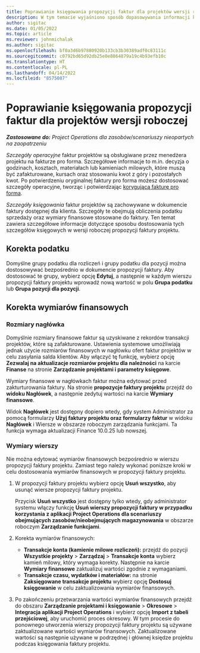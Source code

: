 ```yaml
---
title: Poprawianie księgowania propozycji faktur dla projektów wersji roboczej
description: W tym temacie wyjaśniono sposób dopasowywania informacji księgowych do wersji roboczej propozycji faktury.
author: sigitac
ms.date: 01/05/2022
ms.topic: article
ms.reviewer: johnmichalak
ms.author: sigitac
ms.openlocfilehash: bf0a3d6b97880920b133cb3b30389adf0c83111c
ms.sourcegitcommit: c0792bd65d92db25e0e8864879a19c4b93efb10c
ms.translationtype: HT
ms.contentlocale: pl-PL
ms.lasthandoff: 04/14/2022
ms.locfileid: "8575087"
---
```

# <a name="correct-the-accounting-on-draft-project-invoice-proposals"></a>Poprawianie księgowania propozycji faktur dla projektów wersji roboczej

_**Zastosowane do:** Project Operations dla zasobów/scenariuszy nieopartych na zaopatrzeniu_

*Szczegóły operacyjne* faktur projektów są obsługiwane przez menedżera projektu na fakturze pro forma. Szczegółowe informacje to m.in. decyzja o godzinach, kosztach, materiałach lub kamieniach milowych, które muszą być zafakturowane, kursach oraz stosowaniu kwot z góry i pozostałych kwot. Po potwierdzeniu oryginalnej faktury pro forma możesz dostosować szczegóły operacyjne, tworząc i potwierdzając [korygującą fakturę pro forma](../proforma-invoicing/corrective-invoices.md).

*Szczegóły księgowania* faktur projektów są zachowywane w dokumencie faktury dostępnej dla klienta. Szczegóły te obejmują obliczenia podatku sprzedaży oraz wymiary finansowe stosowane do faktury. Ten temat zawiera szczegółowe informacje dotyczące sposobu dostosowania tych szczegółów księgowych w wersji roboczej propozycji faktury projektu.

## <a name="adjust-sales-tax"></a>Korekta podatku

Domyślne grupy podatku dla rozliczeń i grupy podatku dla pozycji można dostosowywać bezpośrednio w dokumencie propozycji faktury. Aby dostosować te grupy, wybierz opcję **Edytuj**, a następnie w każdym wierszu propozycji faktury projektu wprowadź nową wartość w polu **Grupa podatku** lub **Grupa pozycji dla pozycji**.

## <a name="adjust-financial-dimensions"></a>Korekta wymiarów finansowych

### <a name="header-dimensions"></a>Rozmiary nagłówka

Domyślnie rozmiary finansowe faktur są uzyskiwane z rekordów transakcji projektów, które są zafakturowane. Ustawienia systemowe umożliwiają jednak użycie rozmiarów finansowych w nagłówku ofert faktur projektów w celu zasyłania salda klientów. Aby włączyć tę funkcję, wybierz opcję **Zezwalaj na aktualizacje rozmiarów projektu dla należności** na karcie **Finanse** na stronie **Zarządzanie projektami i parametry księgowe**.

Wymiary finansowe w nagłówkach faktur można edytować przed zakturturowania faktury. Na stronie **propozycje faktury projektu** przejdź do **widoku Nagłówek**, a następnie zedytuj wartości na karcie **Wymiary finansowe**.

Widok **Nagłówek** jest dostępny dopiero wtedy, gdy system Administrator za pomocą formularzy **Użyj faktury projektu oraz formularzy faktur** w widoku **Nagłówek** i Wiersze w obszarze roboczym zarządzania funkcjami. Ta funkcja wymaga aktualizacji Finance 10.0.25 lub nowszej.

### <a name="line-dimensions"></a>Wymiary wierszy

Nie można edytować wymiarów finansowych bezpośrednio w wierszu propozycji faktury projektu. Zamiast tego należy wykonać poniższe kroki w celu dostosowania wymiarów finansowych w propozycji faktury projektu.

1. W propozycji faktury projektu wybierz opcję **Usuń wszystko**, aby usunąć wiersze propozycji faktury projektu.

    Przycisk **Usuń wszystko** jest dostępny tylko wtedy, gdy administrator systemu włączy funkcję **Usuń wierszy propozycji faktury w przypadku korzystania z aplikacji Project Operations dla scenariuszy obejmujących zasobów/nieobejmujących magazynowania** w obszarze roboczym **Zarządzanie funkcjami**.

2. Korekta wymiarów finansowych:

    - **Transakcje konta (kamienie milowe rozliczeń):** przejdź do pozycji **Wszystkie projekty** \> **Zarządzaj** \> **Transakcje konta** wybierz kamień milowy, który wymaga korekty. Następnie na karcie **Wymiary finansowe** zaktualizuj wartości zgodnie z wymaganiami.
    - **Transakcje czasu, wydatków i materiałów:** na stronie **Zaksięgowane transakcje projektu** wybierz opcję **Dostosuj księgowanie** w celu zaktualizowania wymiarów finansowych.

3. Po zakończeniu przetwarzania wartości wymiarów finansowych przejdź do obszaru **Zarządzanie projektami i księgowanie** \> **Okresowe** \> **Integracja aplikacji Project Operations** i wybierz opcję **Import z tabeli przejściowej**, aby uruchomić proces okresowy. W tym procesie do ponownego utworzenia wierszy propozycji faktury projektu są używane zaktualizowane wartości wymiarów finansowych. Zaktualizowane wartości są następnie używane w podrzędnej i głównej księdze projektu podczas księgowania faktury projektu.
